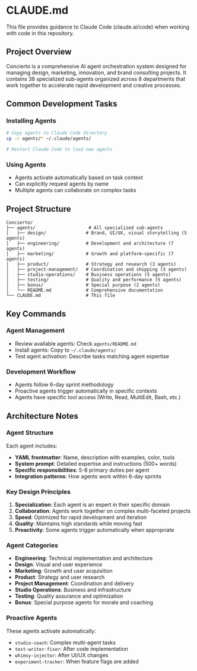 # CLAUDE.md

This file provides guidance to Claude Code (claude.ai/code) when working with code in this repository.

## Project Overview

Concierto is a comprehensive AI agent orchestration system designed for managing design, marketing, innovation, and brand consulting projects. It contains 38 specialized sub-agents organized across 8 departments that work together to accelerate rapid development and creative processes.

## Common Development Tasks

### Installing Agents
```bash
# Copy agents to Claude Code directory
cp -r agents/* ~/.claude/agents/

# Restart Claude Code to load new agents
```

### Using Agents
- Agents activate automatically based on task context
- Can explicitly request agents by name
- Multiple agents can collaborate on complex tasks

## Project Structure

```
Concierto/
├── agents/                    # All specialized sub-agents
│   ├── design/               # Brand, UI/UX, visual storytelling (5 agents)
│   ├── engineering/          # Development and architecture (7 agents)
│   ├── marketing/            # Growth and platform-specific (7 agents)
│   ├── product/              # Strategy and research (3 agents)
│   ├── project-management/   # Coordination and shipping (3 agents)
│   ├── studio-operations/    # Business operations (5 agents)
│   ├── testing/              # Quality and performance (5 agents)
│   ├── bonus/                # Special purpose (2 agents)
│   └── README.md             # Comprehensive documentation
└── CLAUDE.md                 # This file
```

## Key Commands

### Agent Management
- Review available agents: Check `agents/README.md`
- Install agents: Copy to `~/.claude/agents/`
- Test agent activation: Describe tasks matching agent expertise

### Development Workflow
- Agents follow 6-day sprint methodology
- Proactive agents trigger automatically in specific contexts
- Agents have specific tool access (Write, Read, MultiEdit, Bash, etc.)

## Architecture Notes

### Agent Structure
Each agent includes:
- **YAML frontmatter**: Name, description with examples, color, tools
- **System prompt**: Detailed expertise and instructions (500+ words)
- **Specific responsibilities**: 5-8 primary duties per agent
- **Integration patterns**: How agents work within 6-day sprints

### Key Design Principles
1. **Specialization**: Each agent is an expert in their specific domain
2. **Collaboration**: Agents work together on complex multi-faceted projects
3. **Speed**: Optimized for rapid development and iteration
4. **Quality**: Maintains high standards while moving fast
5. **Proactivity**: Some agents trigger automatically when appropriate

### Agent Categories
- **Engineering**: Technical implementation and architecture
- **Design**: Visual and user experience
- **Marketing**: Growth and user acquisition
- **Product**: Strategy and user research
- **Project Management**: Coordination and delivery
- **Studio Operations**: Business and infrastructure
- **Testing**: Quality assurance and optimization
- **Bonus**: Special purpose agents for morale and coaching

### Proactive Agents
These agents activate automatically:
- `studio-coach`: Complex multi-agent tasks
- `test-writer-fixer`: After code implementation
- `whimsy-injector`: After UI/UX changes
- `experiment-tracker`: When feature flags are added